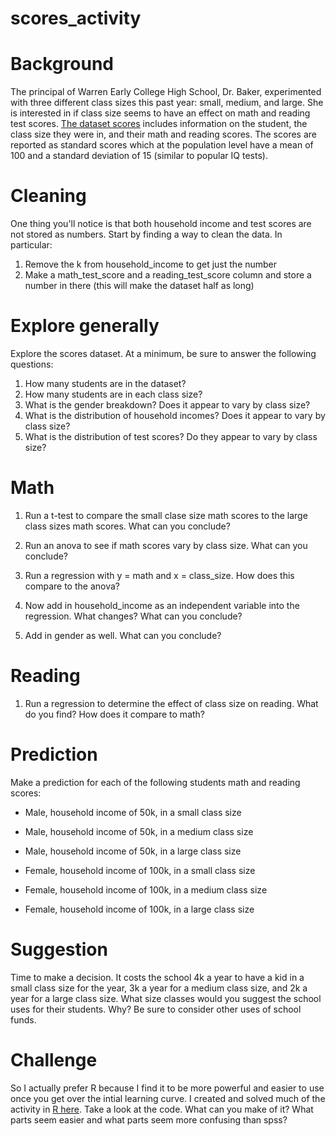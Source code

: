 scores\_activity
================

Background
==========

The principal of Warren Early College High School, Dr. Baker, experimented with three different class sizes this past year: small, medium, and large. She is interested in if class size seems to have an effect on math and reading test scores. [The dataset scores](https://drive.google.com/open?id=0BxNjWD0-A_iaNHNPeDdnaHgwcWs) includes information on the student, the class size they were in, and their math and reading scores. The scores are reported as standard scores which at the population level have a mean of 100 and a standard deviation of 15 (similar to popular IQ tests).

Cleaning
========

One thing you'll notice is that both household income and test scores are not stored as numbers. Start by finding a way to clean the data. In particular:

1.  Remove the k from household\_income to get just the number
2.  Make a math\_test\_score and a reading\_test\_score column and store a number in there (this will make the dataset half as long)

Explore generally
=================

Explore the scores dataset. At a minimum, be sure to answer the following questions:

1.  How many students are in the dataset?
2.  How many students are in each class size?
3.  What is the gender breakdown? Does it appear to vary by class size?
4.  What is the distribution of household incomes? Does it appear to vary by class size?
5.  What is the distribution of test scores? Do they appear to vary by class size?

Math
====

1.  Run a t-test to compare the small clase size math scores to the large class sizes math scores. What can you conclude?

2.  Run an anova to see if math scores vary by class size. What can you conclude?

3.  Run a regression with y = math and x = class\_size. How does this compare to the anova?

4.  Now add in household\_income as an independent variable into the regression. What changes? What can you conclude?

5.  Add in gender as well. What can you conclude?

Reading
=======

1.  Run a regression to determine the effect of class size on reading. What do you find? How does it compare to math?

Prediction
==========

Make a prediction for each of the following students math and reading scores:

-   Male, household income of 50k, in a small class size
-   Male, household income of 50k, in a medium class size
-   Male, household income of 50k, in a large class size

-   Female, household income of 100k, in a small class size
-   Female, household income of 100k, in a medium class size
-   Female, household income of 100k, in a large class size

Suggestion
==========

Time to make a decision. It costs the school 4k a year to have a kid in a small class size for the year, 3k a year for a medium class size, and 2k a year for a large class size. What size classes would you suggest the school uses for their students. Why? Be sure to consider other uses of school funds.

Challenge
=========

So I actually prefer R because I find it to be more powerful and easier to use once you get over the intial learning curve. I created and solved much of the activity in [R here](https://github.com/stenhaug/ben_teaching/blob/master/scores_activity_solutions.md). Take a look at the code. What can you make of it? What parts seem easier and what parts seem more confusing than spss?
